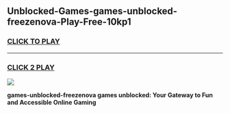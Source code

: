 
## Unblocked-Games-games-unblocked-freezenova-Play-Free-10kp1
<h3>
<a href="https://premium76.site?title=games-unblocked-freezenova&ref=19M">CLICK TO PLAY</a></h3>
<hr>

<h3>
<a href="https://premium76.site?title=games-unblocked-freezenova&ref=19M">CLICK 2 PLAY</a>
  
</h3>

<a href="https://premium76.site?title=games-unblocked-freezenova&ref=19M"><img src="https://clearcache.store/games.png"></a>


**games-unblocked-freezenova games unblocked: Your Gateway to Fun and Accessible Online Gaming**
